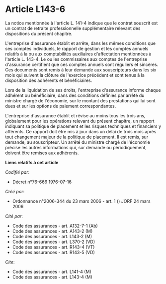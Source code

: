 # Article L143-6

La notice mentionnée à l'article L. 141-4 indique que le contrat souscrit est un contrat de retraite professionnelle
supplémentaire relevant des dispositions du présent chapitre.

L'entreprise d'assurance établit et arrête, dans les mêmes conditions que ses comptes individuels, le rapport de gestion et
les comptes annuels relatifs à la ou aux comptabilités auxiliaires d'affectation mentionnées à l'article L. 143-4. Le ou les
commissaires aux comptes de l'entreprise d'assurance certifient que ces comptes annuels sont réguliers et sincères. Ces
documents sont remis à leur demande aux souscripteurs dans les six mois qui suivent la clôture de l'exercice précédent et
sont tenus à la disposition des adhérents et bénéficiaires.

Lors de la liquidation de ses droits, l'entreprise d'assurance informe chaque adhérent ou bénéficiaire, dans des conditions
définies par arrêté du ministre chargé de l'économie, sur le montant des prestations qui lui sont dues et sur les options de
paiement correspondantes.

L'entreprise d'assurance établit et révise au moins tous les trois ans, globalement pour les opérations relevant du présent
chapitre, un rapport indiquant sa politique de placement et les risques techniques et financiers y afférents. Ce rapport doit
être mis à jour dans un délai de trois mois après tout changement majeur de la politique de placement. Il est remis, sur
demande, au souscripteur. Un arrêté du ministre chargé de l'économie précise les autres informations qui, sur demande ou
périodiquement, doivent être remises aux adhérents.

**Liens relatifs à cet article**

_Codifié par_:

  - Décret n°76-666 1976-07-16

_Créé par_:

  - Ordonnance n°2006-344 du 23 mars 2006 - art. 1 () JORF 24 mars 2006

_Cité par_:

  - Code des assurances - art. A132-7-1 (Ab)
  - Code des assurances - art. A143-2 (M)
  - Code des assurances - art. L143-2 (M)
  - Code des assurances - art. L370-2 (VD)
  - Code des assurances - art. R143-4 (VT)
  - Code des assurances - art. R143-5 (VD)

_Cite_:

  - Code des assurances - art. L141-4 (M)
  - Code des assurances - art. L143-4 (M)
